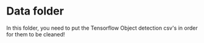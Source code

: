 # Data folder

In this folder, you need to put the Tensorflow Object detection csv's in order for them to be cleaned!